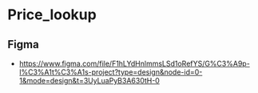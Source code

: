 # Price_lookup
## Figma
- https://www.figma.com/file/F1hLYdHnlmmsLSd1oRefYS/G%C3%A9p-l%C3%A1t%C3%A1s-project?type=design&node-id=0-1&mode=design&t=3UyLuaPyB3A630tH-0
